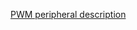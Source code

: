 [PWM peripheral description](http://infocenter.nordicsemi.com/topic/com.nordic.infocenter.nrf52832.ps.v1.1/pwm.html)

